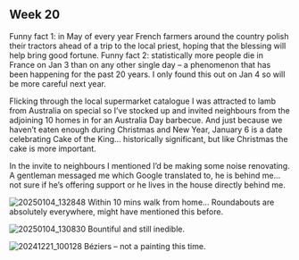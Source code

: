 ## Week 20
Funny fact 1: in May of every year French farmers around the country polish their tractors ahead of a trip to the local priest, hoping that the blessing will help bring good fortune. Funny fact 2: statistically more people die in France on Jan 3 than on any other single day – a phenomenon that has been happening for the past 20 years. I only found this out on Jan 4 so will be more careful next year.

Flicking through the local supermarket catalogue I was attracted to lamb from Australia on special so I’ve stocked up and invited neighbours from the adjoining 10 homes in for an Australia Day barbecue. And just because we haven’t eaten enough during Christmas and New Year, January 6 is a date celebrating Cake of the King… historically significant, but like Christmas the cake is more important.

In the invite to neighbours I mentioned I’d be making some noise renovating. A gentleman messaged me which Google translated to, he is behind me… not sure if he’s offering support or he lives in the house directly behind me.

 ![20250104_132848](https://github.com/user-attachments/assets/0f00042f-5351-4f24-b8e3-ab6bceaa80fc)
Within 10 mins walk from home… Roundabouts are absolutely everywhere, might have mentioned this before.

![20250104_130830](https://github.com/user-attachments/assets/e720e269-235b-492c-a247-36bb009349ac)
Bountiful and still inedible.

![20241221_100128](https://github.com/user-attachments/assets/04d39818-bb7c-42c6-baf6-77290c5e03a2)
Béziers – not a painting this time.
